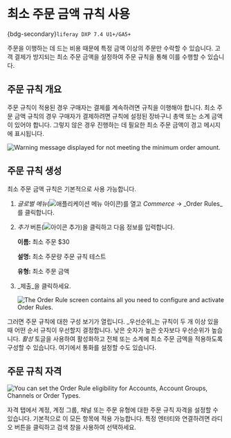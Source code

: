 # 최소 주문 금액 규칙 사용

{bdg-secondary}`liferay DXP 7.4 U1+/GA5+`

주문을 이행하는 데 드는 비용 때문에 특정 금액 이상의 주문만 수락할 수 있습니다. 고객 결제가 방지되는 최소 주문 금액을 설정하여 주문 규칙을 통해 이를 수행할 수 있습니다.

## 주문 규칙 개요

주문 규칙이 적용된 경우 구매자는 결제를 계속하려면 규칙을 이행해야 합니다. 최소 주문 금액 규칙의 경우 구매자가 결제하려면 규칙에 설정된 장바구니 총액 또는 소계 금액이 있어야 합니다. 그렇지 않은 경우 진행하는 데 필요한 최소 주문 금액이 경고 메시지에 표시됩니다.

![Warning message displayed for not meeting the minimum order amount.](./using-the-minimum-order-amount-rule/images/01.png)

## 주문 규칙 생성

최소 주문 금액 규칙은 기본적으로 사용 가능합니다.

1. _글로벌 메뉴_(![애플리케이션 메뉴 아이콘](../../images/icon-applications-menu.png))를 열고 _Commerce_ &rarr; _Order Rules_를 클릭합니다.

1. _추가_ 버튼(![아이콘 추가](../../images/icon-add.png))을 클릭하고 다음 정보를 입력합니다.

   **이름:** 최소 주문 $30

   **설명:** 최소 주문량 주문 규칙 테스트

   **유형:** 최소 주문 금액

1. _제출_을 클릭하세요.

   ![The Order Rule screen contains all you need to configure and activate Order Rules.](./using-the-minimum-order-amount-rule/images/02.png)

그러면 주문 규칙에 대한 구성 보기가 열립니다. _우선순위_는 규칙이 두 개 이상 있을 때 어떤 순서 규칙이 우선할지 결정합니다. 낮은 숫자가 높은 숫자보다 우선순위가 높습니다. _활성_ 토글을 사용하여 활성화하고 전체 또는 소계에 최소 주문 금액을 적용하도록 구성할 수 있습니다. 여기에서 통화를 설정할 수도 있습니다.

## 주문 규칙 자격

![You can set the Order Rule eligibility for Accounts, Account Groups, Channels or Order Types.](./using-the-minimum-order-amount-rule/images/03.png)

자격 탭에서 계정, 계정 그룹, 채널 또는 주문 유형에 대한 주문 규칙 자격을 설정할 수 있습니다. 기본적으로 이 모든 항목에 적용 가능합니다. 특정 엔터티와 연결하려면 라디오 버튼을 클릭하고 검색 창을 사용하여 선택하세요.

